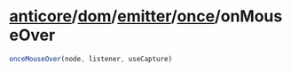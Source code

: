 # [anticore](../../../../../../#reference)/[dom](../../../#reference)/[emitter](../../#reference)/[once](../#reference)/<a name="reference">onMouseOver</a>

```js
onceMouseOver(node, listener, useCapture)
```